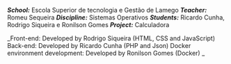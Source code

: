 **_School:_** Escola Superior de tecnologia e Gestão de Lamego
_**Teacher:**_ Romeu Sequeira 
**_Discipline:_** Sistemas Operativos 
**_Students:_** Ricardo Cunha, Rodrigo Siqueira e Ronilson Gomes 
**_Project:_** Calculadora

_Front-end: Developed by Rodrigo Siqueira (HTML, CSS and JavaScript)
Back-end: Developed by Ricardo Cunha (PHP and Json)
Docker environment development: Developed by Ronilson Gomes (Docker)
_
